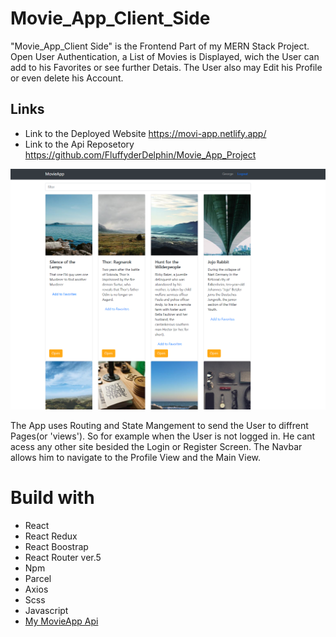 # Movie_App_Client_Side

"Movie_App_Client Side" is the Frontend Part of my MERN Stack Project.
Open User Authentication, a List of Movies is Displayed, wich the User can add to his Favorites or see further Detais.
The User also may Edit his Profile or even delete his Account. 

## Links
-  Link to the Deployed Website https://movi-app.netlify.app/
-  Link to the Api Reposetory  https://github.com/FluffyderDelphin/Movie_App_Project

<img src="images\movieApp.PNG" alt="Screenshot" width="1200"/>

The App uses Routing and State Mangement to send the User to diffrent Pages(or 'views'). So for example when the User is not logged in. He cant acess any other site
besided the Login or Register Screen. The Navbar allows him to navigate to the Profile View and the Main View.

# Build with
- React
- React Redux
- React Boostrap
- React Router ver.5
- Npm
- Parcel
- Axios
- Scss
- Javascript
 - [My  MovieApp Api]( https://github.com/FluffyderDelphin/Movie_App_Project)
 

